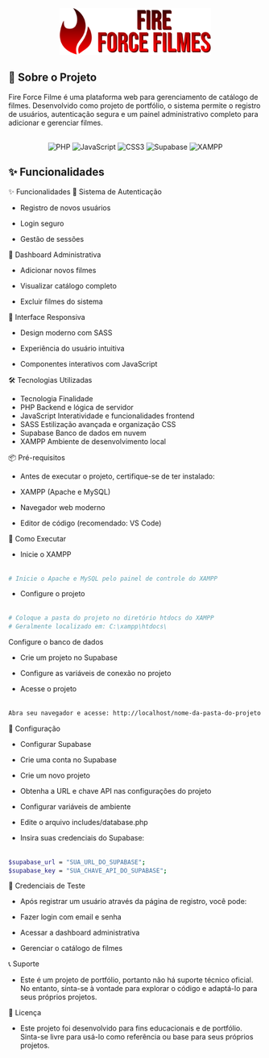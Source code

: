 

 <p align="center">
    <img src="img/logofire.svg" width="300px">
</p>





<h2 id="templates">📖 Sobre o Projeto</h2>

Fire Force Filme é uma plataforma web para gerenciamento de catálogo de filmes. Desenvolvido como projeto de portfólio, o sistema permite o registro de usuários, autenticação segura e um painel administrativo completo para adicionar e gerenciar filmes.
<br>
<br>


<div align="center"><img src="https://img.shields.io/badge/PHP-777BB4?style=for-the-badge&logo=php&logoColor=white" alt="PHP"> <img src="https://img.shields.io/badge/JavaScript-F7DF1E?style=for-the-badge&logo=javascript&logoColor=black" alt="JavaScript"> <img src="https://img.shields.io/badge/CSS3-1572B6?style=for-the-badge&logo=css3&logoColor=white" alt="CSS3"> <img src="https://img.shields.io/badge/Supabase-3ECF8E?style=for-the-badge&logo=supabase&logoColor=white" alt="Supabase"> <img src="https://img.shields.io/badge/XAMPP-FB7A24?style=for-the-badge&logo=xampp&logoColor=white" alt="XAMPP">
</div>

<h2 id="contribute">✨ Funcionalidades</h2>


✨ Funcionalidades
👤 Sistema de Autenticação

- Registro de novos usuários

- Login seguro

- Gestão de sessões

🎥 Dashboard Administrativa

- Adicionar novos filmes

- Visualizar catálogo completo

- Excluir filmes do sistema

🎨 Interface Responsiva

- Design moderno com SASS

- Experiência do usuário intuitiva

- Componentes interativos com JavaScript

🛠️ Tecnologias Utilizadas
- Tecnologia	Finalidade
- PHP	Backend e lógica de servidor
- JavaScript	Interatividade e funcionalidades frontend
- SASS	Estilização avançada e organização CSS
- Supabase	Banco de dados em nuvem
- XAMPP	Ambiente de desenvolvimento local

📦 Pré-requisitos
- Antes de executar o projeto, certifique-se de ter instalado:

- XAMPP (Apache e MySQL)

- Navegador web moderno

- Editor de código (recomendado: VS Code)


🚀 Como Executar
- Inicie o XAMPP


```bash

# Inicie o Apache e MySQL pelo painel de controle do XAMPP
```
- Configure o projeto

```bash

# Coloque a pasta do projeto no diretório htdocs do XAMPP
# Geralmente localizado em: C:\xampp\htdocs\
```

Configure o banco de dados

- Crie um projeto no Supabase

- Configure as variáveis de conexão no projeto

- Acesse o projeto


```bash

Abra seu navegador e acesse: http://localhost/nome-da-pasta-do-projeto
```

🔧 Configuração
- Configurar Supabase

- Crie uma conta no Supabase

- Crie um novo projeto

- Obtenha a URL e chave API nas configurações do projeto

- Configurar variáveis de ambiente

- Edite o arquivo includes/database.php

- Insira suas credenciais do Supabase:


```bash

$supabase_url = "SUA_URL_DO_SUPABASE";
$supabase_key = "SUA_CHAVE_API_DO_SUPABASE";
```
👤 Credenciais de Teste
- Após registrar um usuário através da página de registro, você pode:

- Fazer login com email e senha

- Acessar a dashboard administrativa

- Gerenciar o catálogo de filmes

📞 Suporte
- Este é um projeto de portfólio, portanto não há suporte técnico oficial. No entanto, sinta-se à vontade para explorar o código e adaptá-lo para seus próprios projetos.

📄 Licença
- Este projeto foi desenvolvido para fins educacionais e de portfólio. Sinta-se livre para usá-lo como referência ou base para seus próprios projetos.
